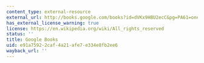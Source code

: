 ```yaml
---
content_type: external-resource
external_url: http://books.google.com/books?id=dVKx9HBU2ecC&pg=PA61=onepage
has_external_license_warning: true
license: https://en.wikipedia.org/wiki/All_rights_reserved
status: ''
title: Google Books
uid: e91a7592-2caf-4a21-afe7-e334e8fb2ee6
wayback_url: ''
---
```

